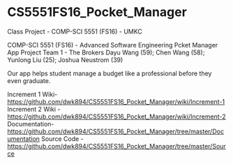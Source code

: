 # CS5551FS16_Pocket_Manager
Class Project - COMP-SCI 5551 (FS16) - UMKC

COMP-SCI 5551 (FS16) - Advanced Software Engineering
Pcket Manager App
Project Team 1 - The Brokers
Dayu Wang (59); 
Chen Wang (58); 
Yunlong Liu (25); 
Joshua Neustrom (39)

Our app helps student manage a budget like a professional before they even graduate. 

Increment 1 Wiki- https://github.com/dwk894/CS5551FS16_Pocket_Manager/wiki/Increment-1
Increment 2 Wiki - https://github.com/dwk894/CS5551FS16_Pocket_Manager/wiki/Increment-2
Documentation-https://github.com/dwk894/CS5551FS16_Pocket_Manager/tree/master/Documentation 
Source Code - https://github.com/dwk894/CS5551FS16_Pocket_Manager/tree/master/Source


